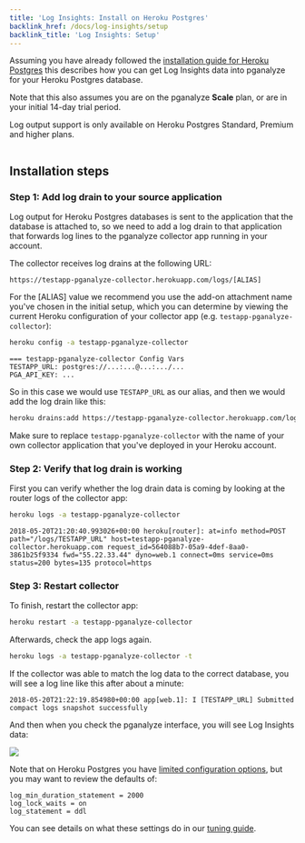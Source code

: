 ```yaml
---
title: 'Log Insights: Install on Heroku Postgres'
backlink_href: /docs/log-insights/setup
backlink_title: 'Log Insights: Setup'
---
```


Assuming you have already followed the [installation guide for Heroku Postgres](/docs/install/heroku_postgres)
this describes how you can get Log Insights data into pganalyze for your Heroku Postgres database.

Note that this also assumes you are on the pganalyze **Scale** plan, or are in your initial
14-day trial period.

Log output support is only available on Heroku Postgres Standard, Premium and higher plans.

```toc
```

## Installation steps

### Step 1: Add log drain to your source application

Log output for Heroku Postgres databases is sent to the application that the
database is attached to, so we need to add a log drain to that application that
forwards log lines to the pganalyze collector app running in your account.

The collector receives log drains at the following URL:

```
https://testapp-pganalyze-collector.herokuapp.com/logs/[ALIAS]
```

For the [ALIAS] value we recommend you use the add-on attachment name you've chosen
in the initial setup, which you can determine by viewing the current Heroku
configuration of your collector app (e.g. `testapp-pganalyze-collector`):

```bash
heroku config -a testapp-pganalyze-collector
```
```
=== testapp-pganalyze-collector Config Vars
TESTAPP_URL: postgres://...:...@...:.../...
PGA_API_KEY: ...
```

So in this case we would use `TESTAPP_URL` as our alias, and then we would add the log drain
like this:

```bash
heroku drains:add https://testapp-pganalyze-collector.herokuapp.com/logs/TESTAPP_URL -a testapp
```

Make sure to replace `testapp-pganalyze-collector` with the name of your own collector application that you've deployed in your Heroku account.

### Step 2: Verify that log drain is working

First you can verify whether the log drain data is coming by looking at the router
logs of the collector app:

```bash
heroku logs -a testapp-pganalyze-collector
```

```
2018-05-20T21:20:40.993026+00:00 heroku[router]: at=info method=POST path="/logs/TESTAPP_URL" host=testapp-pganalyze-collector.herokuapp.com request_id=564088b7-05a9-4def-8aa0-3861b25f9334 fwd="55.22.33.44" dyno=web.1 connect=0ms service=0ms status=200 bytes=135 protocol=https
```

### Step 3: Restart collector

To finish, restart the collector app:

```bash
heroku restart -a testapp-pganalyze-collector
```

Afterwards, check the app logs again.

```bash
heroku logs -a testapp-pganalyze-collector -t
```

If the collector was able to match the log data to the correct database, you will see a log line like this after about a minute:

```
2018-05-20T21:22:19.854980+00:00 app[web.1]: I [TESTAPP_URL] Submitted compact logs snapshot successfully
```

And then when you check the pganalyze interface, you will see Log Insights data:

![](log_insights_heroku.png)

Note that on Heroku Postgres you have [limited configuration options](https://devcenter.heroku.com/articles/heroku-postgres-settings),
but you may want to review the defaults of:

```
log_min_duration_statement = 2000
log_lock_waits = on
log_statement = ddl
```

You can see details on what these settings do in our [tuning guide](/docs/log-insights/setup/tuning-log-config-settings).
